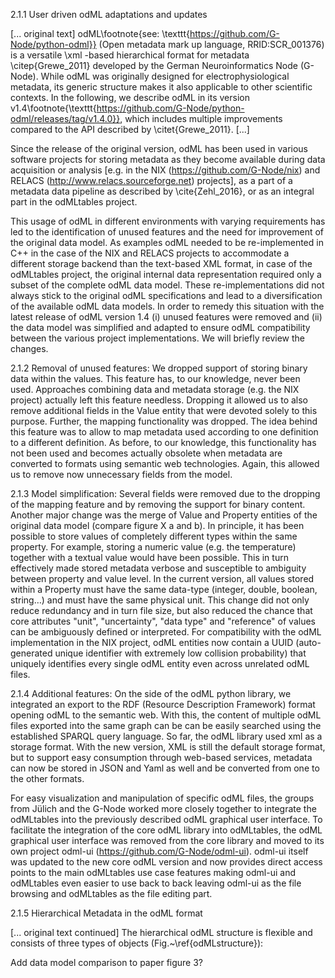 2.1.1 User driven odML adaptations and updates


[... original text]
odML\footnote{see: \texttt{https://github.com/G-Node/python-odml}} (Open metadata mark up language, RRID:SCR\_001376) 
is a versatile \xml -based hierarchical format for metadata \citep{Grewe_2011} developed by the German Neuroinformatics 
Node (G-Node). While odML was originally designed for electrophysiological metadata, its generic structure makes it also 
applicable to other scientific contexts. In the following, we describe odML in its version 
v1.4\footnote{\texttt{https://github.com/G-Node/python-odml/releases/tag/v1.4.0}}, which includes multiple improvements 
compared to the API described by \citet{Grewe_2011}.
[...]

Since the release of the original version, odML has been used in various software projects for storing metadata as they 
become available during data acquisition or analysis [e.g. in the NIX (https://github.com/G-Node/nix) and 
RELACS (http://www.relacs.sourceforge.net) projects], as a part of a metadata data pipeline as described by 
\cite{Zehl_2016}, or as an integral part in the odMLtables project.

This usage of odML in different environments with varying requirements has led to the identification of unused features 
and the need for improvement of the original data model. As examples odML needed to be re-implemented in C++ in the case 
of the NIX and RELACS projects to accommodate a different storage backend than the text-based XML format, in case of the 
odMLtables project, the original internal data representation required only a subset of the complete odML data model. 
These re-implementations did not always stick to the original odML specifications and lead to a diversification of the 
available odML data models. In order to remedy this situation with the latest release of odML version 1.4 (i) unused 
features were removed and (ii) the data model was simplified and adapted to ensure odML compatibility between the 
various project implementations. We will briefly review the changes. 

2.1.2 Removal of unused features:
We dropped support of storing binary data within the values. This feature has, to our knowledge, never been used. 
Approaches combining data and metadata storage (e.g. the NIX project) actually left this feature needless. Dropping it 
allowed us to also remove additional fields in the Value entity that were devoted solely to this purpose. Further, the 
mapping functionality was dropped. The idea behind this feature was to allow to map metadata used according to one 
definition to a different definition. As before, to our knowledge, this functionality has not been used and becomes 
actually obsolete when metadata are converted to formats using semantic web technologies. Again, this allowed us to 
remove now unnecessary fields from the model.

2.1.3 Model simplification:
Several fields were removed due to the dropping of the mapping feature and by removing the support for binary content. 
Another major change was the merge of Value and Property entities of the original data model (compare figure X a and b). 
In principle, it has been possible to store values of completely different types within the same property. For example, 
storing a numeric value (e.g. the temperature) together with a textual value would have been possible. This in turn 
effectively made stored metadata verbose and susceptible to ambiguity between property and value level. In the current 
version, all values stored within a Property must have the same data-type (integer, double, boolean, string…) and must 
have the same physical unit.  This change did not only reduce redundancy and in turn file size, but also reduced the 
chance that core attributes "unit", "uncertainty", "data type" and "reference" of values can be ambiguously defined or 
interpreted. For compatibility with the odML implementation in the NIX project, odML entities now contain a UUID 
(auto-generated unique identifier with extremely low collision probability) that uniquely identifies every single odML 
entity even across unrelated odML files.

2.1.4 Additional features:
On the side of the odML python library, we integrated an export to the RDF (Resource Description Framework) format 
opening odML to the semantic web. With this, the content of multiple odML files exported into the same graph can be can 
be easily searched using the established SPARQL query language. So far, the odML library used xml as a storage format. 
With the new version, XML is still the default storage format, but to support easy consumption through web-based services, 
metadata can now be stored in JSON and Yaml as well and be converted from one to the other formats. 

For easy visualization and manipulation of specific odML files, the groups from Jülich and the G-Node worked more 
closely together to integrate the odMLtables into the previously described odML graphical user interface. To facilitate 
the integration of the core odML library into odMLtables, the odML graphical user interface was removed from the core 
library and moved to its own project odml-ui (https://github.com/G-Node/odml-ui). odml-ui itself was updated to the new 
core odML version and now provides direct access points to the main odMLtables use case features making odml-ui and 
odMLtables even easier to use back to back leaving odml-ui as the file browsing and odMLtables as the file editing part.

2.1.5 Hierarchical Metadata in the odML format


[... original text continued]
The hierarchical odML structure is flexible and consists of three types of objects (Fig.~\ref{odMLstructure}):

Add data model comparison to paper figure 3?

